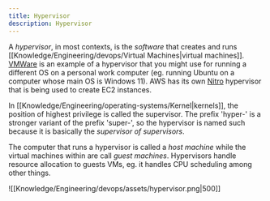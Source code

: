 ```yaml
---
title: Hypervisor
description: Hypervisor
---
```


A *hypervisor*, in most contexts, is the *software* that creates and runs [[Knowledge/Engineering/devops/Virtual Machines|virtual machines]]. [VMWare](https://www.vmware.com/au.html) is an example of a hypervisor that you might use for running a different OS on a personal work computer (eg. running Ubuntu on a computer whose main OS is Windows 11). AWS has its own [Nitro](https://aws.amazon.com/ec2/nitro/) hypervisor that is being used to create EC2 instances. 

In [[Knowledge/Engineering/operating-systems/Kernel|kernels]], the position of highest privilege is called the supervisor. The prefix 'hyper-' is a stronger variant of the prefix 'super-', so the hypervisor is named such because it is basically the *supervisor of supervisors*.

The computer that runs a hypervisor is called a *host machine* while the virtual machines within are call *guest machines*. Hypervisors handle resource allocation to guests VMs, eg. it handles CPU scheduling among other things.

![[Knowledge/Engineering/devops/assets/hypervisor.png|500]]
